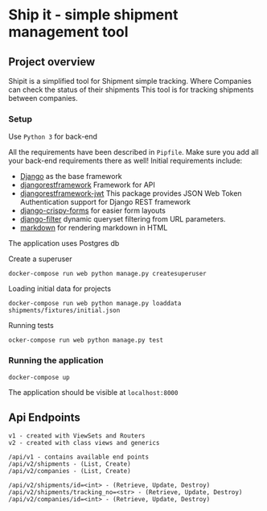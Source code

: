 # Ship it - simple shipment management tool

## Project overview

Shipit is a simplified tool for Shipment simple tracking. Where Companies can check the status of their shipments
This tool is for tracking shipments between companies.

### Setup

Use `Python 3` for back-end

All the requirements have been described in `Pipfile`. Make sure you add all your back-end requirements there as well!
Initial requirements include:

- [Django](https://docs.djangoproject.com/en/1.11/) as the base framework
- [djangorestframework](https://www.django-rest-framework.org/) Framework for API
- [djangorestframework-jwt](https://getblimp.github.io/django-rest-framework-jwt/) This package provides JSON Web Token Authentication support for Django REST framework
- [django-crispy-forms](http://django-crispy-forms.readthedocs.io/en/latest/) for easier form layouts
- [django-filter](https://pypi.org/project/django-filter/) dynamic queryset filtering from URL parameters.
- [markdown](http://pythonhosted.org/Markdown/siteindex.html) for rendering markdown in HTML

The application uses Postgres db

Create a superuser

    docker-compose run web python manage.py createsuperuser

Loading initial data for projects

    docker-compose run web python manage.py loaddata shipments/fixtures/initial.json
 
Running tests
    
    ocker-compose run web python manage.py test

### Running the application

    docker-compose up

The application should be visible at `localhost:8000` 

## Api Endpoints
    v1 - created with ViewSets and Routers
    v2 - created with class views and generics
     
    /api/v1 - contains available end points
    /api/v2/shipments - (List, Create) 
    /api/v2/companies - (List, Create) 
    
    /api/v2/shipments/id=<int> - (Retrieve, Update, Destroy)
    /api/v2/shipments/tracking_no=<str> - (Retrieve, Update, Destroy)
    /api/v2/companies/id=<int> - (Retrieve, Update, Destroy)
